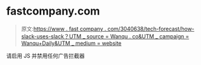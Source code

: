 # fastcompany.com

> 原文:[https://www . fast company . com/3040638/tech-forecast/how-slack-uses-slack？UTM _ source = Wanqu . co&UTM _ campaign = Wanqu+Daily&UTM _ medium = website](https://www.fastcompany.com/3040638/tech-forecast/how-slack-uses-slack?utm_source=wanqu.co&utm_campaign=Wanqu+Daily&utm_medium=website)

请启用 JS 并禁用任何广告拦截器